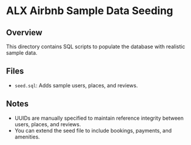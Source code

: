 # ALX Airbnb Sample Data Seeding

## Overview

This directory contains SQL scripts to populate the database with realistic sample data.

## Files

- `seed.sql`: Adds sample users, places, and reviews.

## Notes

- UUIDs are manually specified to maintain reference integrity between users, places, and reviews.
- You can extend the seed file to include bookings, payments, and amenities.
